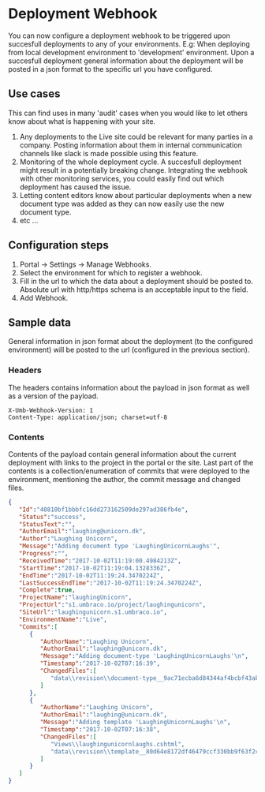 # Deployment Webhook
You can now configure a deployment webhook to be triggered upon succesfull deployments to any of your environments. E.g: When deploying from local development environment to 'development' environment. Upon a succesfull deployment general information about the deployment will be posted in a json format to the specific url you have configured.

## Use cases
This can find uses in many 'audit' cases when you would like to let others know about what is happening with your site.

1. Any deployments to the Live site could be relevant for many parties in a company. Posting information about them in internal communication channels like slack is made possible using this feature.
2. Monitoring of the whole deployment cycle. A succesfull deployment might result in a potentially breaking change. Integrating the webhook with other monitoring services, you could easily find out which deployment has caused the issue.
3. Letting content editors know about particular deployments when a new document type was added as they can now easily use the new document type.
4. etc ... 

## Configuration steps

1. Portal -> Settings -> Manage Webhooks.
2. Select the environment for which to register a webhook.
3. Fill in the url to which the data about a deployment should be posted to. Absolute url with http/https schema is an acceptable input to the field.
3. Add Webhook.

## Sample data
General information in json format about the deployment (to the configured environment) will be posted to the url (configured in the previous section).

### Headers
The headers contains information about the payload 
in json format as well as a version of the payload.

```
X-Umb-Webhook-Version: 1
Content-Type: application/json; charset=utf-8
```

### Contents
Contents of the payload contain general information about the current deployment with links to the project in the portal or the site. Last part of the contents is a collection/enumeration of commits that were deployed to the environment, mentioning the author, the commit message and changed files. 

```json
{
   "Id":"40810bf1bbbfc16dd273162509de297ad386fb4e",
   "Status":"success",
   "StatusText":"",
   "AuthorEmail":"laughing@unicorn.dk",
   "Author":"Laughing Unicorn",
   "Message":"Adding document type 'LaughingUnicornLaughs'",
   "Progress":"",
   "ReceivedTime":"2017-10-02T11:19:00.4984213Z",
   "StartTime":"2017-10-02T11:19:04.1328336Z",
   "EndTime":"2017-10-02T11:19:24.3470224Z",
   "LastSuccessEndTime":"2017-10-02T11:19:24.3470224Z",
   "Complete":true,
   "ProjectName":"laughingUnicorn",
   "ProjectUrl":"s1.umbraco.io/project/laughingunicorn",
   "SiteUrl":"laughingunicorn.s1.umbraco.io",
   "EnvironmentName":"Live",
   "Commits":[
      {
         "AuthorName":"Laughing Unicorn",
         "AuthorEmail":"laughing@unicorn.dk",
         "Message":"Adding document-type 'LaughingUnicornLaughs'\n",
         "Timestamp":"2017-10-02T07:16:39",
         "ChangedFiles":[
            "data\\revision\\document-type__9ac71ecba6d84344af4bcbf43ab6cd80.uda"
         ]
      },
      {
         "AuthorName":"Laughing Unicorn",
         "AuthorEmail":"laughing@unicorn.dk",
         "Message":"Adding template 'LaughingUnicornLaughs'\n",
         "Timestamp":"2017-10-02T07:16:38",
         "ChangedFiles":[
            "Views\\laughingunicornlaughs.cshtml",
            "data\\revision\\template__80d64e8172df46479ccf330bb9f63f2c.uda"
         ]
      }
   ]
}
```


